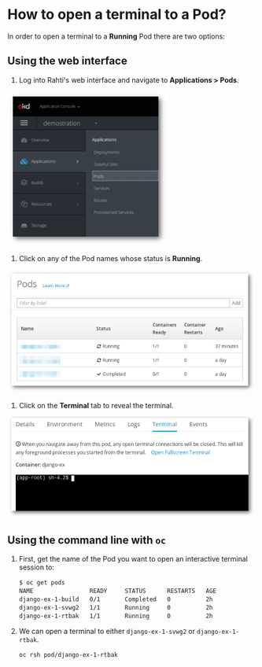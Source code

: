 # How to open a terminal to a Pod?

In order to open a terminal to a **Running** Pod there are two options:

## Using the web interface

1. Log into Rahti's web interface and navigate to **Applications > Pods**.

![Terminal Pod](img/terminalPod1.png)

1. Click on any of the Pod names whose status is **Running**.

![Terminal Pod](img/terminalPod2.png)

1. Click on the **Terminal** tab to reveal the terminal.

![Terminal Pod](img/terminalPod3.png)

## Using the command line with `oc`

1. First, get the name of the Pod you want to open an interactive terminal session to:

	```sh
	$ oc get pods
	NAME                READY     STATUS      RESTARTS   AGE
	django-ex-1-build   0/1       Completed   0          2h
	django-ex-1-svwg2   1/1       Running     0          2h
	django-ex-1-rtbak   1/1       Running     0          2h
	```

1. We can open a terminal to either `django-ex-1-svwg2` or `django-ex-1-rtbak`.

	```sh
	oc rsh pod/django-ex-1-rtbak
	```

